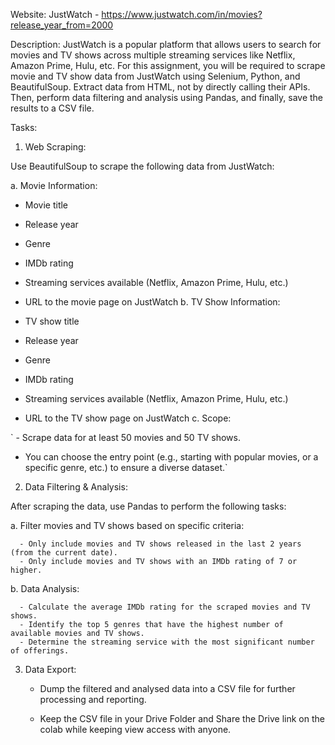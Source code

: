 Website:
JustWatch - https://www.justwatch.com/in/movies?release_year_from=2000

Description:
JustWatch is a popular platform that allows users to search for movies and TV shows across multiple streaming services like Netflix, Amazon Prime, Hulu, etc. For this assignment, you will be required to scrape movie and TV show data from JustWatch using Selenium, Python, and BeautifulSoup. Extract data from HTML, not by directly calling their APIs. Then, perform data filtering and analysis using Pandas, and finally, save the results to a CSV file.

Tasks:
1. Web Scraping:

Use BeautifulSoup to scrape the following data from JustWatch:

a. Movie Information:

  - Movie title
  - Release year
  - Genre
  - IMDb rating
  - Streaming services available (Netflix, Amazon Prime, Hulu, etc.)
  - URL to the movie page on JustWatch
b. TV Show Information:

  - TV show title
  - Release year
  - Genre
  - IMDb rating
  - Streaming services available (Netflix, Amazon Prime, Hulu, etc.)
  - URL to the TV show page on JustWatch
c. Scope:

 ` - Scrape data for at least 50 movies and 50 TV shows.
   - You can choose the entry point (e.g., starting with popular movies,
     or a specific genre, etc.) to ensure a diverse dataset.`
2. Data Filtering & Analysis:

After scraping the data, use Pandas to perform the following tasks:

a. Filter movies and TV shows based on specific criteria:

      - Only include movies and TV shows released in the last 2 years (from the current date).
      - Only include movies and TV shows with an IMDb rating of 7 or higher.
b. Data Analysis:

      - Calculate the average IMDb rating for the scraped movies and TV shows.
      - Identify the top 5 genres that have the highest number of available movies and TV shows.
      - Determine the streaming service with the most significant number of offerings.
3. Data Export:

   - Dump the filtered and analysed data into a CSV file for further processing and reporting.

   - Keep the CSV file in your Drive Folder and Share the Drive link on the colab while keeping view access with anyone.
